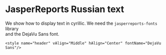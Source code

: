 # JasperReports Russian text

We show how to display text in cyrillic. We need the `jasperreports-fonts` library  
and the DejaVu Sans font.  

`<style name="header" vAlign="Middle" hAlign="Center" fontName="DejaVu Sans"/>`
